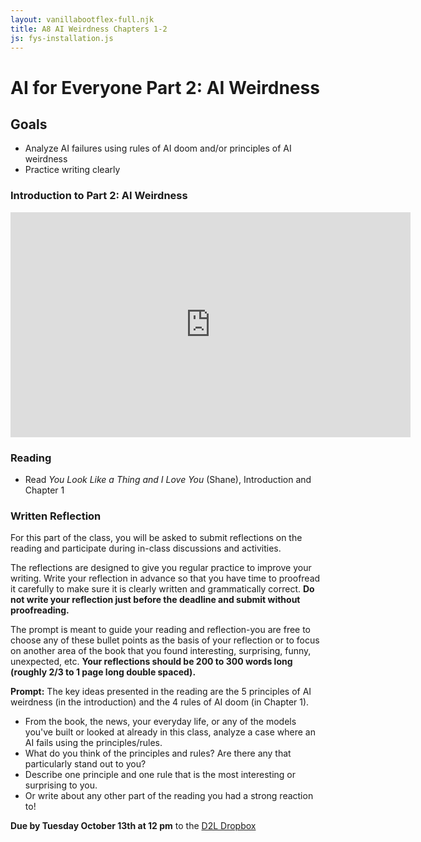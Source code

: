 ```yaml
---
layout: vanillabootflex-full.njk
title: A8 AI Weirdness Chapters 1-2
js: fys-installation.js
---
```


# AI for Everyone Part 2: AI Weirdness

## Goals

- Analyze AI failures using rules of AI doom and/or principles of AI weirdness
- Practice writing clearly

### Introduction to Part 2: AI Weirdness

<iframe width="640" height="360" src="https://www.youtube.com/embed/YDSI-x7MGsA" frameborder="0" allow="accelerometer; autoplay; encrypted-media; gyroscope; picture-in-picture" allowfullscreen></iframe>

### Reading

- Read *You Look Like a Thing and I Love You* (Shane), Introduction and Chapter 1

### Written Reflection

For this part of the class, you will be asked to submit reflections on the reading and participate during in-class discussions and activities.

The reflections are designed to give you regular practice to improve your writing. Write your reflection in advance so that you have time to proofread it carefully to make sure it is clearly written and grammatically correct. **Do not write your reflection just before the deadline and submit without proofreading.**

The prompt is meant to guide your reading and reflection-you are free to choose any of these bullet points as the basis of your reflection or to focus on another area of the book that you found interesting, surprising, funny, unexpected, etc. **Your reflections should be 200 to 300 words long (roughly 2/3 to 1 page long double spaced).**

**Prompt:** The key ideas presented in the reading are the 5 principles of AI weirdness (in the introduction) and the 4 rules of AI doom (in Chapter 1).

- From the book, the news, your everyday life, or any of the models you've built or looked at already in this class, analyze a case where an AI fails using the principles/rules.
- What do you think of the principles and rules? Are there any that particularly stand out to you?
- Describe one principle and one rule that is the most interesting or surprising to you. 
- Or write about any other part of the reading you had a strong reaction to!

**Due by Tuesday October 13th at 12 pm** to the [D2L Dropbox](https://d2l.mountunion.edu/d2l/le/content/35016/viewContent/436830/View)

